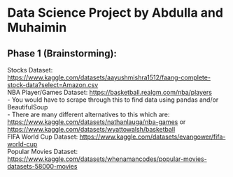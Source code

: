 # Data Science Project by Abdulla and Muhaimin
## Phase 1 (Brainstorming):
  Stocks Dataset: https://www.kaggle.com/datasets/aayushmishra1512/faang-complete-stock-data?select=Amazon.csv
<br/>
NBA Player/Games Dataset: https://basketball.realgm.com/nba/players 
<br/>
    - You would have to scrape through this to find data using pandas and/or BeautifulSoup
<br/>
    - There are many different alternatives to this which are: https://www.kaggle.com/datasets/nathanlauga/nba-games or https://www.kaggle.com/datasets/wyattowalsh/basketball
<br/>
  FIFA World Cup Dataset: https://www.kaggle.com/datasets/evangower/fifa-world-cup
<br/> 
  Popular Movies Dataset: https://www.kaggle.com/datasets/whenamancodes/popular-movies-datasets-58000-movies
